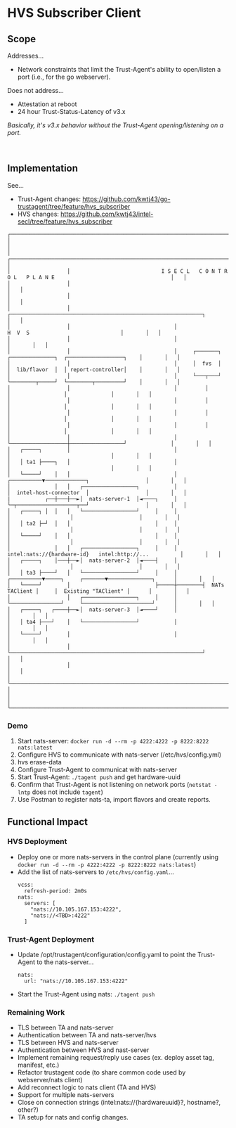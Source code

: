# HVS Subscriber Client

## Scope

Addresses...
* Network constraints that limit the Trust-Agent's ability to open/listen a port (i.e., for the go webserver).

Does not address...
* Attestation at reboot
* 24 hour Trust-Status-Latency of v3.x

*Basically, it's v3.x behavior without the Trust-Agent opening/listening on a port.*

&nbsp;
## Implementation

See...
* Trust-Agent changes: https://github.com/kwtj43/go-trustagent/tree/feature/hvs_subscriber
* HVS changes: https://github.com/kwtj43/intel-secl/tree/feature/hvs_subscriber


```
┌──────────────────────────────────────────────────────────────────────────────────────────────────────────────────────────────┐
│                                                                                                                              │
│                  ┌───────────────────────────────────────────────────────────────────────────────────────────────────────┐   │
│                  │                             I S E C L   C O N T R O L   P L A N E                                     │   │
│                  │                                                                                                       │   │
│                  │                                                                                                       │   │
│                  │                                 ┌─────────────────────────────────────────────────────────────┐       │   │
│                  │                                 │                         H  V  S                             │       │   │
│                  │                                 │                                                             │       │   │
│                  │                                 │     ┌───────┐     ┌──────────────┐  ┌──────────────────┐    │       │   │
│                  │                                 │     │  fvs  │     │  lib/flavor  │  │ report-controller│    │       │   │
│                  │                                 │     └───┬───┘     └────────┬─────┘  └────────┬─────────┘    │       │   │
│                  │                                 │         │                  │                 │              │       │   │
│                  │                                 │         │                  │                 │              │       │   │
│                  │                                 │         │                  │                 │              │       │   │
│                  │                                 │         │                  │                 │              │       │   │
│                  │                                 │         └──────────────────┼─────────────────┘              │       │   │
│   ┌─────┐        │                                 │                            │                                │       │   │
│   │ ta1 ├────┐   │                                 │                            │                                │       │   │
│   └─────┘    │   │                                 │                 ┌──────────▼─────────────┐                  │       │   │
│              │   │   ┌─────────────────┐           │                 │  intel-host-connector  │                  │       │   │
|           ┌──┼───┼──►│  nats-server-1  │◄────┐     │                 └─┬───────────────────┬──┘                  │       │   │
│   ┌─────┐ │  │   │   └─────────────────┘     │     │                   │                   │                     │       │   │
│   │ ta2 ├─┘  │   │                           │     │                   │                   │                     │       │   │   
│   └─────┘    │   │                           │     │                   │                   │                     │       │   │
│              │   │   ┌─────────────────┐     │     │      intel:nats://{hardware-id}   intel:http://...          │       │   │
│   ┌─────┐    │───┼──►│  nats-server-2  │◄────┤     │                   │                   │                     │       │   │
│   │ ta3 ├────┘   │   └─────────────────┘     │     │        ┌──────────▼─────┐     ┌───────▼──────────────┐      │       │   │
│   └─────┘        │                           ├─────┼────────┤  NATs TAClient │     │  Existing "TAClient" │      │       │   │
│                  │   ┌─────────────────┐     │     │        └────────────────┘     └──────────────────────┘      │       │   │
│   ┌─────┐   ┌────┼──►│  nats-server-3  │◄────┘     │                                                             │       │   │
│   │ ta4 ├───┘    │   └─────────────────┘           │                                                             │       │   │
│   └─────┘        │                                 │                                                             │       │   │
│                  │                                 └─────────────────────────────────────────────────────────────┘       │   │
│                  │                                                                                                       │   │
│                  └───────────────────────────────────────────────────────────────────────────────────────────────────────┘   │
│                                                                                                                              │
└──────────────────────────────────────────────────────────────────────────────────────────────────────────────────────────────┘
```

### Demo
1) Start nats-server: `docker run -d --rm -p 4222:4222 -p 8222:8222 nats:latest`
1) Configure HVS to communicate with nats-server (/etc/hvs/config.yml)
2) hvs erase-data
3) Configure Trust-Agent to communicat with nats-server
4) Start Trust-Agent: `./tagent push` and get hardware-uuid
5) Confirm that Trust-Agent is not listening on network ports (`netstat -lntp` does not include `tagent`)
5) Use Postman to register nats-ta, import flavors and create reports.

## Functional Impact

### HVS Deployment
* Deploy one or more nats-servers in the control plane (currently using `docker run -d --rm -p 4222:4222 -p 8222:8222 nats:latest`)
* Add the list of nats-servers to `/etc/hvs/config.yaml`...
    ```
    vcss:
      refresh-period: 2m0s
    nats:
      servers: [
        "nats://10.105.167.153:4222",
        "nats://<TBD>:4222"
      ]
    ```

### Trust-Agent Deployment
* Update /opt/trustagent/configuration/config.yaml to point the Trust-Agent to the nats-server...
    ```
    nats:
      url: "nats://10.105.167.153:4222"
    ```
* Start the Trust-Agent using nats: `./tagent push`

### Remaining Work
* TLS between TA and nats-server
* Authentication between TA and nats-server/hvs
* TLS between HVS and nats-server
* Authentication between HVS and nast-server
* Implement remaining request/reply use cases (ex. deploy asset tag, manifest, etc.)
* Refactor trustagent code (to share common code used by webserver/nats client)
* Add reconnect logic to nats client (TA and HVS)
* Support for multiple nats-servers
* Close on connection strings (intel:nats://{hardwareuuid}?, hostname?, other?)
* TA setup for nats and config changes.